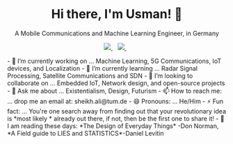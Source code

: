 

<h1 align='center'>
   Hi there, I'm Usman! 👋
</h1>

<p align='center'>
  A Mobile Communications and Machine Learning Engineer, in Germany
</p>


<p align='center'>
  
  <a href="https://www.linkedin.com/in/sheikh-usman-ali/">
    <img src="https://img.shields.io/badge/linkedin-%230077B5.svg?&style=for-the-badge&logo=linkedin&logoColor=white" />
  </a>&nbsp;&nbsp;
  <a href="https://www.instagram.com/usmansrkali/">
    <img src="https://img.shields.io/badge/instagram-%23E4405F.svg?&style=for-the-badge&logo=instagram&logoColor=white" />        
  </a>&nbsp;&nbsp;
  
</p>
<p align='left'>
- 🔭 I’m currently working on ... Machine Learning, 5G Communications, IoT devices, and Localization
- 🌱 I’m currently learning ... Radar Signal Processing, Satellite Communications and SDN
- 👯 I’m looking to collaborate on ... Embedded IoT, Network design, and open-source projects
- 💬 Ask me about ... Existentialism, Design, Futurism
- 📫 How to reach me: ... drop me an email at: sheikh.ali@tum.de
- 😄 Pronouns: ... He/Him
- ⚡ Fun fact: ... You're one search away from finding out that your revolutionary idea is *most likely * already out there, if not, then be the first one to share it!
- 📕 I am reading these days: *The Design of Everyday Things* -Don Norman, *A Field guide to LIES and STATISTICS*-Daniel Levitin
<p>
<!--
**usmandroid/usmandroid** is a ✨ _special_ ✨ repository because its `README.md` (this file) appears on your GitHub profile.
-->
